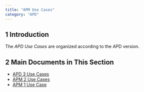 ```yaml
---
title: "APM Use Cases"
category: "APD"
---
```


## 1 Introduction

The *APD Use Cases* are organized according to the APD version.

## 2 Main Documents in This Section

* [APD 3 Use Cases](uc-three)
* [APM 2 Use Cases](uc-two)
* [APM 1 Use Case](uc-one)
